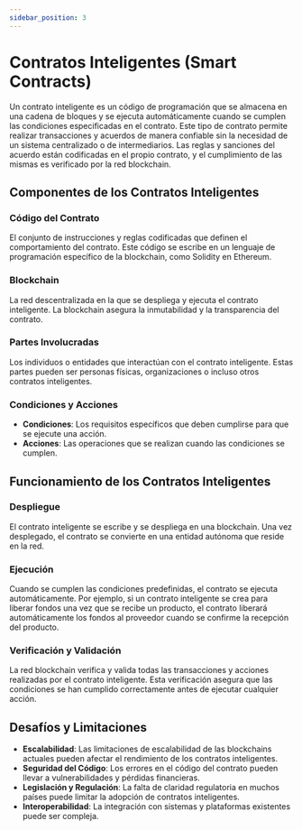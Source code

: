 ```yaml
---
sidebar_position: 3
---
```


# Contratos Inteligentes (Smart Contracts)

Un contrato inteligente es un código de programación que se almacena en una cadena de bloques y se ejecuta automáticamente cuando se cumplen las condiciones especificadas en el contrato. Este tipo de contrato permite realizar transacciones y acuerdos de manera confiable sin la necesidad de un sistema centralizado o de intermediarios. Las reglas y sanciones del acuerdo están codificadas en el propio contrato, y el cumplimiento de las mismas es verificado por la red blockchain.

## Componentes de los Contratos Inteligentes

### Código del Contrato

El conjunto de instrucciones y reglas codificadas que definen el comportamiento del contrato. Este código se escribe en un lenguaje de programación específico de la blockchain, como Solidity en Ethereum.

### Blockchain

La red descentralizada en la que se despliega y ejecuta el contrato inteligente. La blockchain asegura la inmutabilidad y la transparencia del contrato.

### Partes Involucradas

Los individuos o entidades que interactúan con el contrato inteligente. Estas partes pueden ser personas físicas, organizaciones o incluso otros contratos inteligentes.

### Condiciones y Acciones

- **Condiciones**: Los requisitos específicos que deben cumplirse para que se ejecute una acción.
- **Acciones**: Las operaciones que se realizan cuando las condiciones se cumplen.

## Funcionamiento de los Contratos Inteligentes

### Despliegue

El contrato inteligente se escribe y se despliega en una blockchain. Una vez desplegado, el contrato se convierte en una entidad autónoma que reside en la red.

### Ejecución

Cuando se cumplen las condiciones predefinidas, el contrato se ejecuta automáticamente. Por ejemplo, si un contrato inteligente se crea para liberar fondos una vez que se recibe un producto, el contrato liberará automáticamente los fondos al proveedor cuando se confirme la recepción del producto.

### Verificación y Validación

La red blockchain verifica y valida todas las transacciones y acciones realizadas por el contrato inteligente. Esta verificación asegura que las condiciones se han cumplido correctamente antes de ejecutar cualquier acción.

## Desafíos y Limitaciones

- **Escalabilidad**: Las limitaciones de escalabilidad de las blockchains actuales pueden afectar el rendimiento de los contratos inteligentes.
- **Seguridad del Código**: Los errores en el código del contrato pueden llevar a vulnerabilidades y pérdidas financieras.
- **Legislación y Regulación**: La falta de claridad regulatoria en muchos países puede limitar la adopción de contratos inteligentes.
- **Interoperabilidad**: La integración con sistemas y plataformas existentes puede ser compleja.
